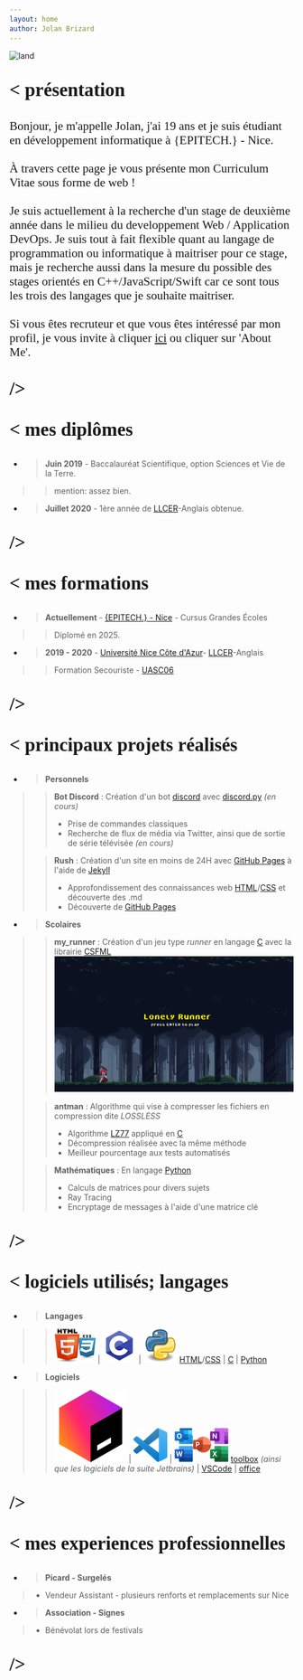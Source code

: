 ```yaml
---
layout: home
author: Jolan Brizard
---
```



![land](assets/lands.jpeg)

<h2><p style="font-family: american typewriter; font-size:25pt; font-weight: 600">
    < présentation
</p></h2>


<h2><div class="trigger"><p style="font-family: gill sans; font-size:16pt; font-weight: 400">
    Bonjour, je m'appelle Jolan, j'ai 19 ans et je suis étudiant en développement informatique à {EPITECH.} - Nice.
    <br>
    <br>
    À travers cette page je vous présente mon Curriculum Vitae sous forme de web !
    <br>
    <br>
    Je suis actuellement à la recherche d'un stage de deuxième année dans le milieu du developpement Web / Application
    DevOps. Je suis tout à fait flexible quant au langage de programmation ou informatique à maitriser pour ce stage, 
    mais je recherche aussi dans la mesure du possible des stages orientés en C++/JavaScript/Swift car ce sont tous
    les trois des langages que je souhaite maitriser.
    <br>
    <br>
    Si vous êtes recruteur et que vous êtes intéressé par mon profil, je vous invite à cliquer <a class="page-link" href="/about/">ici</a>
    ou cliquer sur 'About Me'.
</p></div></h2>



<h2><p style="font-family: american typewriter; font-size:25pt; font-weight: 600">
    />
</p></h2>


<h2><p style="font-family: american typewriter; font-size:25pt; font-weight: 600">
    < mes diplômes
</p></h2>


* > **Juin 2019** - Baccalauréat Scientifique, option Sciences et Vie de la Terre.
>> mention: assez bien.
* > **Juillet 2020** - 1ère année de [LLCER](https://fr.wikipedia.org/wiki/Licence_de_langues,_litt%C3%A9ratures_et_civilisations_%C3%A9trang%C3%A8res_et_r%C3%A9gionales)-Anglais obtenue.


<h2><p style="font-family: american typewriter; font-size:25pt; font-weight: 600">
    />
</p></h2>



<h2><p style="font-family: american typewriter; font-size:25pt; font-weight: 600">
    < mes formations
</p></h2>


* > **Actuellement** - [{EPITECH.} - Nice](https://www.epitech.eu/fr/ecole-informatique-nice/) - Cursus Grandes Écoles
>> Diplomé en 2025.
* > **2019 - 2020** - [Université Nice Côte d'Azur](https://univ-cotedazur.fr/)- [LLCER](https://fr.wikipedia.org/wiki/Licence_de_langues,_litt%C3%A9ratures_et_civilisations_%C3%A9trang%C3%A8res_et_r%C3%A9gionales)-Anglais
>> Formation Secouriste - [UASC06](http://www.uasc06.org/)


<h2><p style="font-family: american typewriter; font-size:25pt; font-weight: 600">
    />
</p></h2>




<h2><p style="font-family: american typewriter; font-size:25pt; font-weight: 600">
    < principaux projets réalisés
</p></h2>


* > **Personnels**
>>  **Bot Discord** : Création d'un bot [discord](https://fr.wikipedia.org/wiki/Discord_(logiciel)) avec [discord.py](https://discordpy.readthedocs.io/en/latest/index.html) *(en cours)*
>>- Prise de commandes classiques
>>- Recherche de flux de média via Twitter, ainsi que de sortie de série télévisée *(en cours)*
>
>> **Rush** : Création d'un site en moins de 24H avec [GitHub Pages](https://pages.github.com/) à l'aide de [Jekyll](https://jekyllrb.com/)
>>- Approfondissement des connaissances web [HTML](https://fr.wikipedia.org/wiki/Hypertext_Markup_Language)/[CSS](https://fr.wikipedia.org/wiki/Feuilles_de_style_en_cascade) et découverte des .md
>>- Découverte de [GitHub Pages](https://pages.github.com/)
* > **Scolaires**
>> **my_runner** : Création d'un jeu type *runner* en langage [C](https://fr.wikipedia.org/wiki/C_(langage)) avec la librairie [CSFML](https://www.sfml-dev.org/download/csfml/index-fr.php) ![](assets/runner.png)
>
>> **antman** : Algorithme qui vise à compresser les fichiers en compression dite *LOSSLESS*
>>- Algorithme [LZ77](https://en.wikipedia.org/wiki/LZ77_and_LZ78) appliqué en [C](https://fr.wikipedia.org/wiki/C_(langage))
>>- Décompression réalisée avec la même méthode
>>- Meilleur pourcentage aux tests automatisés
>
>> **Mathématiques** : En langage [Python](https://fr.wikipedia.org/wiki/Python_(langage))
>>- Calculs de matrices pour divers sujets
>>- Ray Tracing
>>- Encryptage de messages à l'aide d'une matrice clé


<h2><p style="font-family: american typewriter; font-size:25pt; font-weight: 600">
    />
</p></h2>



<h2><p style="font-family: american typewriter; font-size:25pt; font-weight: 600">
    < logiciels utilisés; langages
</p></h2>


* > **Langages**
>> ![html css](assets/htmlcss.png) | ![C](assets/c.png) | ![Python](assets/python.png)
>> [HTML](https://fr.wikipedia.org/wiki/Hypertext_Markup_Language)/[CSS](https://fr.wikipedia.org/wiki/Feuilles_de_style_en_cascade) | [C](https://fr.wikipedia.org/wiki/C_(langage)) | [Python](https://fr.wikipedia.org/wiki/Python_(langage))
>
* > **Logiciels**
>> ![toolbox](assets/toolbox.png) | ![VS](assets/vscode_icon.png) | ![office](assets/suite_office_icon.png)
>> [toolbox](https://www.jetbrains.com/fr-fr/toolbox-app/) *(ainsi que les logiciels de la suite Jetbrains)* | [VSCode](https://code.visualstudio.com/) | [office](https://www.office.com/) 

<h2><p style="font-family: american typewriter; font-size:25pt; font-weight: 600">
    />
</p></h2>



<h2><p style="font-family: american typewriter; font-size:25pt; font-weight: 600">
    < mes experiences professionnelles
</p></h2>


* > **Picard - Surgelés**
>- Vendeur Assistant - plusieurs renforts et remplacements sur Nice
* > **Association - Signes**
>- Bénévolat lors de festivals


<h2><p style="font-family: american typewriter; font-size:25pt; font-weight: 600">
    />
</p></h2>
